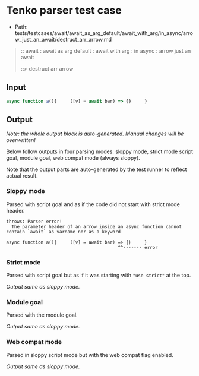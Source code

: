 # Tenko parser test case

- Path: tests/testcases/await/await_as_arg_default/await_with_arg/in_async/arrow_just_an_await/destruct_arr_arrow.md

> :: await : await as arg default : await with arg : in async : arrow just an await
>
> ::> destruct arr arrow

## Input

`````js
async function a(){     ([v] = await bar) => {}     }
`````

## Output

_Note: the whole output block is auto-generated. Manual changes will be overwritten!_

Below follow outputs in four parsing modes: sloppy mode, strict mode script goal, module goal, web compat mode (always sloppy).

Note that the output parts are auto-generated by the test runner to reflect actual result.

### Sloppy mode

Parsed with script goal and as if the code did not start with strict mode header.

`````
throws: Parser error!
  The parameter header of an arrow inside an async function cannot contain `await` as varname nor as a keyword

async function a(){     ([v] = await bar) => {}     }
                                          ^^------- error
`````

### Strict mode

Parsed with script goal but as if it was starting with `"use strict"` at the top.

_Output same as sloppy mode._

### Module goal

Parsed with the module goal.

_Output same as sloppy mode._

### Web compat mode

Parsed in sloppy script mode but with the web compat flag enabled.

_Output same as sloppy mode._
